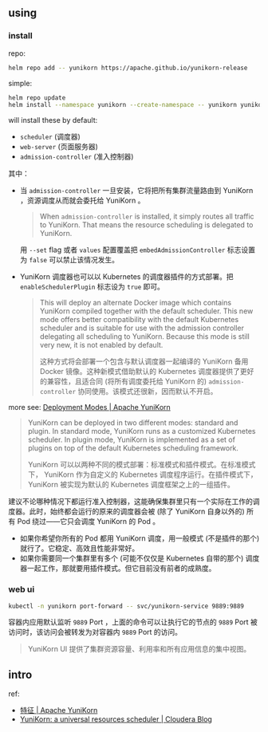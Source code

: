 
[blog-intro]: https://blog.cloudera.com/yunikorn-a-universal-resources-scheduler
[docs-feature-zh]: https://yunikorn.apache.org/zh-cn/docs/get_started/core_features

[site]: https://yunikorn.apache.org

[repo-scheduler-core]: https://github.com/apache/yunikorn-core.git
[repo-scheduler-interface]: https://github.com/apache/yunikorn-scheduler-interface.git
[repo-kube-shim]: https://github.com/apache/yunikorn-k8shim.git
[repo-web-uiapp]: https://github.com/apache/yunikorn-web.git
[repo-site]: https://github.com/apache/yunikorn-site.git
[repo-release]: https://github.com/apache/yunikorn-release.git

[docs]: https://yunikorn.apache.org/docs
[docs-zh]: https://yunikorn.apache.org/zh-cn/docs

## using

### install

repo: 

~~~ sh
helm repo add -- yunikorn https://apache.github.io/yunikorn-release
~~~

simple: 

~~~ sh
helm repo update
helm install --namespace yunikorn --create-namespace -- yunikorn yunikorn/yunikorn
~~~

will install these by default: 

- `scheduler` (调度器)
- `web-server` (页面服务器)
- `admission-controller` (准入控制器)

其中：

- 当 `admission-controller` 一旦安装，它将把所有集群流量路由到 YuniKorn ，资源调度从而就会委托给 YuniKorn 。
  
  > When `admission-controller` is installed, it simply routes all traffic to YuniKorn. That means the resource scheduling is delegated to YuniKorn.
  > 
  
  用 `--set` flag 或者 `values` 配置覆盖把 `embedAdmissionController` 标志设置为 `false` 可以禁止该情况发生。
  
- YuniKorn 调度器也可以以 Kubernetes 的调度器插件的方式部署。把 `enableSchedulerPlugin` 标志设为 `true` 即可。
  
  > This will deploy an alternate Docker image which contains YuniKorn compiled together with the default scheduler. This new mode offers better compatibility with the default Kubernetes scheduler and is suitable for use with the admission controller delegating all scheduling to YuniKorn. Because this mode is still very new, it is not enabled by default.
  > 
  > 这种方式将会部署一个包含与默认调度器一起编译的 YuniKorn 备用 Docker 镜像。这种新模式借助默认的 Kubernetes 调度器提供了更好的兼容性，且适合同 (将所有调度委托给 YuniKorn 的) `admission-controller` 协同使用。该模式还很新，因而默认不开启。
  > 
  

more see: [Deployment Modes | Apache YuniKorn][docs-modes]

> YuniKorn can be deployed in two different modes: standard and plugin. In standard mode, YuniKorn runs as a customized Kubernetes scheduler. In plugin mode, YuniKorn is implemented as a set of plugins on top of the default Kubernetes scheduling framework.
> 
> YuniKorn 可以以两种不同的模式部署：标准模式和插件模式。在标准模式下， YuniKorn 作为自定义的 Kubernetes 调度程序运行。在插件模式下， YuniKorn 被实现为默认的 Kubernetes 调度框架之上的一组插件。 
> 

[docs-modes]: https://yunikorn.apache.org/docs/user_guide/deployment_modes

建议不论哪种情况下都运行准入控制器，这能确保集群里只有一个实际在工作的调度器。此时，始终都会运行的原来的调度器会被 (除了 YuniKorn 自身以外的) 所有 Pod 绕过——它只会调度 YuniKorn 的 Pod 。

- 如果你希望你所有的 Pod 都用 YuniKorn 调度，用一般模式 (不是插件的那个) 就行了。它稳定、高效且性能非常好。
- 如果你需要同一个集群里有多个 (可能不仅仅是 Kubernetes 自带的那个) 调度器一起工作，那就要用插件模式。但它目前没有前者的成熟度。

### web ui

~~~ sh
kubectl -n yunikorn port-forward -- svc/yunikorn-service 9889:9889
~~~

容器内应用默认监听 `9889` Port ，上面的命令可以让执行它的节点的 `9889` Port 被访问时，该访问会被转发为对容器内 `9889` Port 的访问。

> YuniKorn UI 提供了集群资源容量、利用率和所有应用信息的集中视图。
> 

## intro

ref: 

- [特征 | Apache YuniKorn][docs-feature-zh]
- [YuniKorn: a universal resources scheduler | Cloudera Blog][blog-intro]

